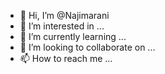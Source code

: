 - 👋 Hi, I’m @Najimarani
- 👀 I’m interested in ...
- 🌱 I’m currently learning ...
- 💞️ I’m looking to collaborate on ...
- 📫 How to reach me ...

<!---
Najimarani/Najimarani is a ✨ special ✨ repository because its `README.md` (this file) appears on your GitHub profile.
You can click the Preview link to take a look at your changes.
--->
